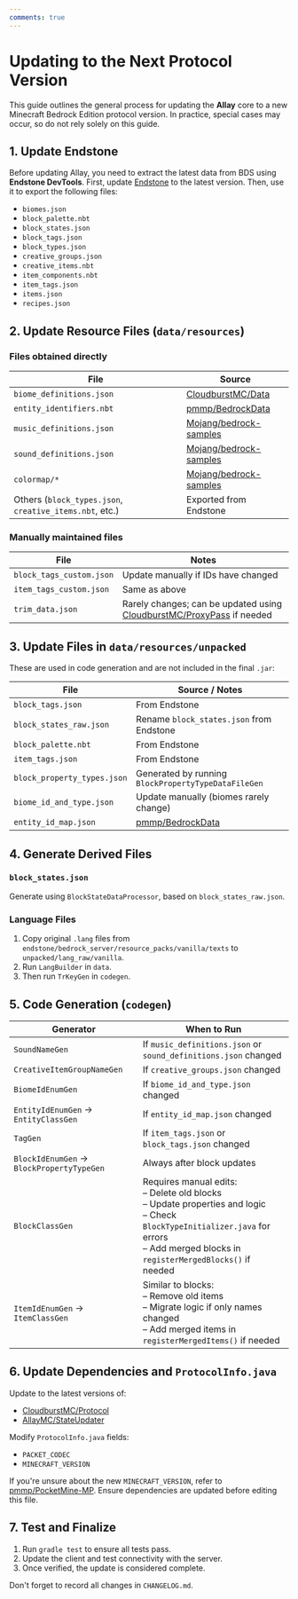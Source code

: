 ```yaml
---
comments: true
---
```


# Updating to the Next Protocol Version

This guide outlines the general process for updating the **Allay** core to a new Minecraft Bedrock Edition protocol
version. In practice, special cases may occur, so do not rely solely on this guide.

## 1. Update Endstone

Before updating Allay, you need to extract the latest data from BDS using **Endstone DevTools**.
First, update [Endstone](https://github.com/EndstoneMC/endstone/releases) to the latest version.
Then, use it to export the following files:

- `biomes.json`
- `block_palette.nbt`
- `block_states.json`
- `block_tags.json`
- `block_types.json`
- `creative_groups.json`
- `creative_items.nbt`
- `item_components.nbt`
- `item_tags.json`
- `items.json`
- `recipes.json`

## 2. Update Resource Files (`data/resources`)

### Files obtained directly

| File                                                    | Source                                                                                                                    |
|---------------------------------------------------------|---------------------------------------------------------------------------------------------------------------------------|
| `biome_definitions.json`                                | [CloudburstMC/Data](https://github.com/CloudburstMC/Data/blob/master/stripped_biome_definitions.json)                     |
| `entity_identifiers.nbt`                                | [pmmp/BedrockData](https://github.com/pmmp/BedrockData/blob/master/entity_identifiers.nbt)                                |
| `music_definitions.json`                                | [Mojang/bedrock-samples](https://github.com/Mojang/bedrock-samples/blob/main/resource_pack/sounds/music_definitions.json) |
| `sound_definitions.json`                                | [Mojang/bedrock-samples](https://github.com/Mojang/bedrock-samples/blob/main/resource_pack/sounds/sound_definitions.json) |
| `colormap/*`                                            | [Mojang/bedrock-samples](https://github.com/Mojang/bedrock-samples/blob/main/resource_pack/textures/colormap)             |
| Others (`block_types.json`, `creative_items.nbt`, etc.) | Exported from Endstone                                                                                                    |

### Manually maintained files

| File                     | Notes                                                                                                              |
|--------------------------|--------------------------------------------------------------------------------------------------------------------|
| `block_tags_custom.json` | Update manually if IDs have changed                                                                                |
| `item_tags_custom.json`  | Same as above                                                                                                      |
| `trim_data.json`         | Rarely changes; can be updated using [CloudburstMC/ProxyPass](https://github.com/CloudburstMC/ProxyPass) if needed |

## 3. Update Files in `data/resources/unpacked`

These are used in code generation and are not included in the final `.jar`:

| File                        | Source / Notes                                          |
|-----------------------------|---------------------------------------------------------|
| `block_tags.json`           | From Endstone                                           |
| `block_states_raw.json`     | Rename `block_states.json` from Endstone                |
| `block_palette.nbt`         | From Endstone                                           |
| `item_tags.json`            | From Endstone                                           |
| `block_property_types.json` | Generated by running `BlockPropertyTypeDataFileGen`     |
| `biome_id_and_type.json`    | Update manually (biomes rarely change)                  |
| `entity_id_map.json`        | [pmmp/BedrockData](https://github.com/pmmp/BedrockData) |

## 4. Generate Derived Files

### `block_states.json`

Generate using `BlockStateDataProcessor`, based on `block_states_raw.json`.

### Language Files

1. Copy original `.lang` files from `endstone/bedrock_server/resource_packs/vanilla/texts` to
   `unpacked/lang_raw/vanilla`.
2. Run `LangBuilder` in `data`.
3. Then run `TrKeyGen` in `codegen`.

## 5. Code Generation (`codegen`)

| Generator                                  | When to Run                                                                                                                                                                                   |
|--------------------------------------------|-----------------------------------------------------------------------------------------------------------------------------------------------------------------------------------------------|
| `SoundNameGen`                             | If `music_definitions.json` or `sound_definitions.json` changed                                                                                                                               |
| `CreativeItemGroupNameGen`                 | If `creative_groups.json` changed                                                                                                                                                             |
| `BiomeIdEnumGen`                           | If `biome_id_and_type.json` changed                                                                                                                                                           |
| `EntityIdEnumGen` -> `EntityClassGen`      | If `entity_id_map.json` changed                                                                                                                                                               |
| `TagGen`                                   | If `item_tags.json` or `block_tags.json` changed                                                                                                                                              |
| `BlockIdEnumGen` -> `BlockPropertyTypeGen` | Always after block updates                                                                                                                                                                    |
| `BlockClassGen`                            | Requires manual edits:<br>– Delete old blocks<br>– Update properties and logic<br>– Check `BlockTypeInitializer.java` for errors<br>– Add merged blocks in `registerMergedBlocks()` if needed |
| `ItemIdEnumGen` -> `ItemClassGen`          | Similar to blocks:<br>– Remove old items<br>– Migrate logic if only names changed<br>– Add merged items in `registerMergedItems()` if needed                                                  |

## 6. Update Dependencies and `ProtocolInfo.java`

Update to the latest versions of:

- [CloudburstMC/Protocol](https://github.com/CloudburstMC/Protocol)
- [AllayMC/StateUpdater](https://github.com/AllayMC/StateUpdater)

Modify `ProtocolInfo.java` fields:

- `PACKET_CODEC`
- `MINECRAFT_VERSION`

If you're unsure about the new `MINECRAFT_VERSION`, refer
to [pmmp/PocketMine-MP](https://github.com/pmmp/PocketMine-MP).
Ensure dependencies are updated before editing this file.

## 7. Test and Finalize

1. Run `gradle test` to ensure all tests pass.
2. Update the client and test connectivity with the server.
3. Once verified, the update is considered complete.

Don't forget to record all changes in `CHANGELOG.md`.